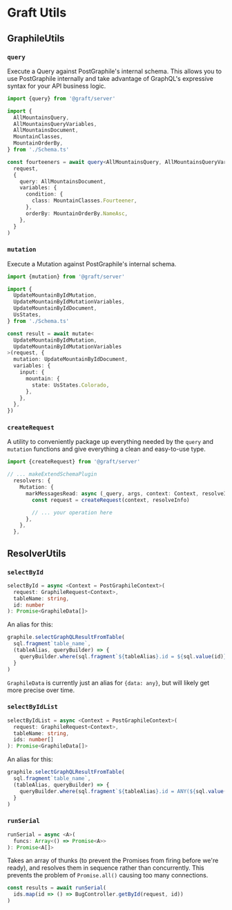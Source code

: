 # Graft Utils

## GraphileUtils

### `query`

Execute a Query against PostGraphile's internal schema. This allows you to use PostGraphile internally and take advantage of GraphQL's expressive syntax for your API business logic.

```ts
import {query} from '@graft/server'

import {
  AllMountainsQuery,
  AllMountainsQueryVariables,
  AllMountainsDocument,
  MountainClasses,
  MountainOrderBy,
} from './Schema.ts'

const fourteeners = await query<AllMountainsQuery, AllMountainsQueryVariables>(
  request,
  {
    query: AllMountainsDocument,
    variables: {
      condition: {
        class: MountainClasses.Fourteener,
      },
      orderBy: MountainOrderBy.NameAsc,
    },
  }
)
```

### `mutation`

Execute a Mutation against PostGraphile's internal schema.

```ts
import {mutation} from '@graft/server'

import {
  UpdateMountainByIdMutation,
  UpdateMountainByIdMutationVariables,
  UpdateMountainByIdDocument,
  UsStates,
} from './Schema.ts'

const result = await mutate<
  UpdateMountainByIdMutation,
  UpdateMountainByIdMutationVariables
>(request, {
  mutation: UpdateMountainByIdDocument,
  variables: {
    input: {
      mountain: {
        state: UsStates.Colorado,
      },
    },
  },
})
```

### `createRequest`

A utility to conveniently package up everything needed by the `query` and `mutation` functions and give everything a clean and easy-to-use type.

```ts
import {createRequest} from '@graft/server'

// ... makeExtendSchemaPlugin
  resolvers: {
    Mutation: {
      markMessagesRead: async (_query, args, context: Context, resolveInfo) => {
        const request = createRequest(context, resolveInfo)

        // ... your operation here
      },
    },
  },
```

## ResolverUtils

### `selectById`

```ts
selectById = async <Context = PostGraphileContext>(
  request: GraphileRequest<Context>,
  tableName: string,
  id: number
): Promise<GraphileData[]>
```

An alias for this:

```ts
graphile.selectGraphQLResultFromTable(
  sql.fragment`table_name`,
  (tableAlias, queryBuilder) => {
    queryBuilder.where(sql.fragment`${tableAlias}.id = ${sql.value(id)}`)
  }
)
```

`GraphileData` is currently just an alias for `{data: any}`, but will likely get more precise over time.

### `selectByIdList`

```ts
selectByIdList = async <Context = PostGraphileContext>(
  request: GraphileRequest<Context>,
  tableName: string,
  ids: number[]
): Promise<GraphileData[]>
```

An alias for this:

```ts
graphile.selectGraphQLResultFromTable(
  sql.fragment`table_name`,
  (tableAlias, queryBuilder) => {
    queryBuilder.where(sql.fragment`${tableAlias}.id = ANY(${sql.value(ids)})`)
  }
)
```

### `runSerial`

```ts
runSerial = async <A>(
  funcs: Array<() => Promise<A>>
): Promise<A[]>
```

Takes an array of thunks (to prevent the Promises from firing before we're ready), and resolves them in sequence rather than concurrently. This prevents the problem of `Promise.all()` causing too many connections.

```ts
const results = await runSerial(
  ids.map(id => () => BugController.getById(request, id))
)
```
